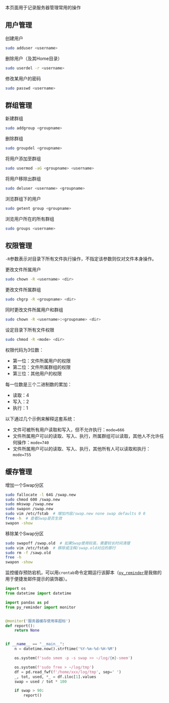 本页面用于记录服务器管理常用的操作

## 用户管理

创建用户

```bash
sudo adduser <username>
```

删除用户（及其Home目录）

```bash
sudo userdel -r <username>
```

修改某用户的密码

```bash
sudo passwd <username>
```

## 群组管理

新建群组

```bash
sudo addgroup <groupname>
```

删除群组

```bash
sudo groupdel <groupname>
```

将用户添加至群组

```bash
sudo usermod -aG <groupname> <username>
```

将用户移除出群组

```bash
sudo deluser <username> <groupname>
```

浏览群组下的用户

```bash
sudo getent group <groupname>
```

浏览用户所在的所有群组

```bash
sudo groups <username>
```

## 权限管理

`-R`参数表示对目录下所有文件执行操作，不指定该参数则仅对文件本身操作。

更改文件所属用户

```bash
sudo chown -R <username> <dir>
```

更改文件所属群组

```bash
sudo chgrp -R <groupname> <dir>
```

同时更改文件所属用户和群组

```bash
sudo chown -R <username>:<groupname> <dir>
```

设定目录下所有文件权限

```bash
sudo chmod -R <mode> <dir>
```

权限代码为3位数：

- 第一位：文件所属用户的权限
- 第二位：文件所属群组的权限
- 第三位：其他用户的权限

每一位数是三个二进制数的累加：

- 读取：4
- 写入：2
- 执行：1

以下通过几个示例来解释这套系统：

- 文件可被所有用户读取和写入，但不允许执行：`mode=666`
- 文件所属用户可以的读取、写入、执行，所属群组可以读取，其他人不允许任何操作：`mode=740`
- 文件所属用户可以的读取、写入、执行，其他所有人可以读取和执行：`mode=755`

## 缓存管理

增加一个Swap分区

```bash
sudo fallocate -l 64G /swap.new
sudo chmod 600 /swap.new
sudo mkswap /swap.new
sudo swapon /swap.new
sudo vim /etc/fstab  # 增加内容/swap.new none swap defaults 0 0
free -h  # 查看Swap是否生效
swapon -show
```

移除某个Swap分区

```bash
sudo swapoff /swap.old  # 如果Swap使用较高，需要较长时间清理
sudo vim /etc/fstab  # 移除或注释/swap.old对应的那行
sudo rm -f /sawp.old
free -h
swapon -show
```

监控缓存预防宕机，可以用`crontab`命令定期运行该脚本（[`py_reminder`](https://github.com/Wenzhi-Ding/py_reminder)是我做的用于便捷发邮件提示的装饰器）。

```python
import os
from datetime import datetime

import pandas as pd
from py_reminder import monitor


@monitor('服务器缓存使用率超标')
def report():
    return None


if __name__ == "__main__":
    n = datetime.now().strftime('%Y-%m-%d-%H-%M')

    os.system(f'sudo smem -p -s swap >> ~/log/{n}-smem')

    os.system(f'sudo free > ~/log/tmp')
    df = pd.read_fwf(f'/home/xxx/log/tmp', sep=' ')
    _, tot, used, *_ = df.iloc[1].values
    swap = used / tot * 100

    if swap > 90:
        report()
```

